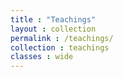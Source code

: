 ```yaml
---
title : "Teachings"
layout : collection
permalink : /teachings/
collection : teachings
classes : wide
---
```


